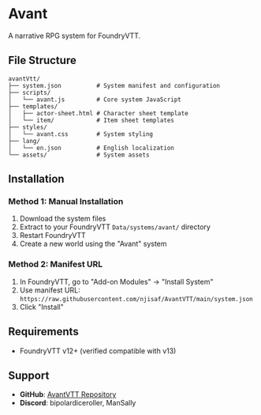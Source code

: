 # Avant

A narrative RPG system for FoundryVTT.

## File Structure

```
avantVtt/
├── system.json          # System manifest and configuration
├── scripts/
│   └── avant.js         # Core system JavaScript
├── templates/
│   ├── actor-sheet.html # Character sheet template
│   └── item/            # Item sheet templates
├── styles/
│   └── avant.css        # System styling
├── lang/
│   └── en.json          # English localization
└── assets/              # System assets
```

## Installation

### Method 1: Manual Installation
1. Download the system files
2. Extract to your FoundryVTT `Data/systems/avant/` directory
3. Restart FoundryVTT
4. Create a new world using the "Avant" system

### Method 2: Manifest URL
1. In FoundryVTT, go to "Add-on Modules" → "Install System"
2. Use manifest URL: `https://raw.githubusercontent.com/njisaf/AvantVTT/main/system.json`
3. Click "Install"

## Requirements

- FoundryVTT v12+ (verified compatible with v13)

## Support

- **GitHub**: [AvantVTT Repository](https://github.com/njisaf/AvantVTT)
- **Discord**: bipolardiceroller, ManSally
 